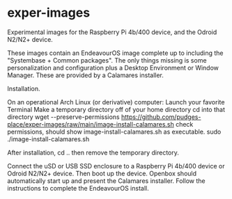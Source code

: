 # exper-images
Experimental images for the Raspberry Pi 4b/400 device, and the Odroid N2/N2+ device.

These images contain an EndeavourOS image complete up to including the
"Systembase + Common packages".  The only things missing is some personalization and
configuration plus a Desktop Environment or Window Manager.  These are provided by
a Calamares installer.  

Installation.

On an operational Arch Linux (or derivative) computer:
Launch your favorite Terminal
Make a temporary directory off of your home directory
cd into that directory
wget --preserve-permissions https://github.com/pudges-place/exper-images/raw/main/image-install-calamares.sh
check permissions, should show image-install-calamares.sh as executable.
sudo ./image-install-calamares.sh

After installation, 
cd ..
then remove the temporary directory.

Connect the uSD or USB SSD enclosure to a Raspberry Pi 4b/400 device or Odroid N2/N2+ device.
Then boot up the device.
Openbox should automatically start up and present the Calamares installer.
Follow the instructions to complete the EndeavourOS install.


